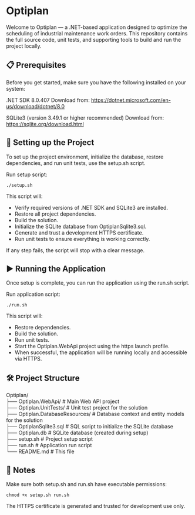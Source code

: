 # Optiplan
Welcome to Optiplan — a .NET-based application designed to optimize the scheduling of industrial maintenance work orders.
This repository contains the full source code, unit tests, and supporting tools to build and run the project locally.


## 📋 Prerequisites

Before you get started, make sure you have the following installed on your system:

.NET SDK 8.0.407
Download from: https://dotnet.microsoft.com/en-us/download/dotnet/8.0

SQLite3 (version 3.49.1 or higher recommended)
Download from: https://sqlite.org/download.html


## 🚀 Setting up the Project

To set up the project environment, initialize the database, restore dependencies, and run unit tests, use the setup.sh script.

Run setup script:
```
./setup.sh
```

This script will:
- Verify required versions of .NET SDK and SQLite3 are installed.
- Restore all project dependencies.
- Build the solution.
- Initialize the SQLite database from OptiplanSqlite3.sql.
- Generate and trust a development HTTPS certificate.
- Run unit tests to ensure everything is working correctly.

If any step fails, the script will stop with a clear message.


## ▶️ Running the Application

Once setup is complete, you can run the application using the run.sh script.

Run application script:
```
./run.sh
```

This script will:
- Restore dependencies.
- Build the solution.
- Run unit tests.
- Start the Optiplan.WebApi project using the https launch profile.
- When successful, the application will be running locally and accessible via HTTPS.


## 🛠️ Project Structure

Optiplan/  
├── Optiplan.WebApi/            # Main Web API project  
├── Optiplan.UnitTests/         # Unit test project for the solution  
├── Optiplan.DatabaseResources/ # Database context and entity models for the solution  
├── OptiplanSqlite3.sql         # SQL script to initialize the SQLite database  
├── Optiplan.db                 # SQLite database (created during setup)  
├── setup.sh                    # Project setup script  
├── run.sh                      # Application run script  
└── README.md                   # This file  


## 📑 Notes

Make sure both setup.sh and run.sh have executable permissions:
```
chmod +x setup.sh run.sh
```

The HTTPS certificate is generated and trusted for development use only.
